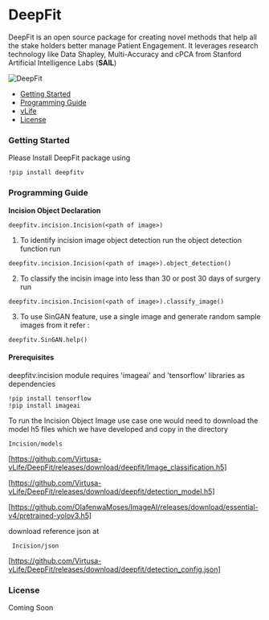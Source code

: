 # DeepFit
DeepFit is an open source package for creating novel methods that help all the stake holders better manage Patient Engagement. It leverages research technology like Data Shapley, Multi-Accuracy and cPCA from Stanford Artificial Intelligence Labs (**SAIL**)

![DeepFit](/Docs/deepfitnew.jpg)

* [Getting Started](#getting-started)
* [Programming Guide](#programming-guide)
* [vLife](www.virtusa.com/vlife)
* [License](license)

### Getting Started
Please Install DeepFit package using 
```
!pip install deepfitv
```

### Programming Guide

**Incision Object Declaration**
```
deepfitv.incision.Incision(<path of image>)
```

1. To identify incision image object detection run the object detection function run 
```
deepfitv.incision.Incision(<path of image>).object_detection()
```

2. To classify the incisin image into less than 30 or post 30 days of surgery run 
```
deepfitv.incision.Incision(<path of image>).classify_image()
```

3. To use SinGAN feature, use a single image and generate random sample images from it refer :
```
deepfitv.SinGAN.help()
```

#### Prerequisites

deepfitv.incision module requires 'imageai' and 'tensorflow' libraries as dependencies
```
!pip install tensorflow
!pip install imageai
```

To run the Incision Object Image use case one would need to download the model h5 files which we have developed and copy in the
directory 
```
Incision/models
```
[https://github.com/Virtusa-vLife/DeepFit/releases/download/deepfit/Image_classification.h5]

[https://github.com/Virtusa-vLife/DeepFit/releases/download/deepfit/detection_model.h5]

[https://github.com/OlafenwaMoses/ImageAI/releases/download/essential-v4/pretrained-yolov3.h5]

 download reference json at 

```
 Incision/json
```
 [https://github.com/Virtusa-vLife/DeepFit/releases/download/deepfit/detection_config.json]


### License
Coming Soon
